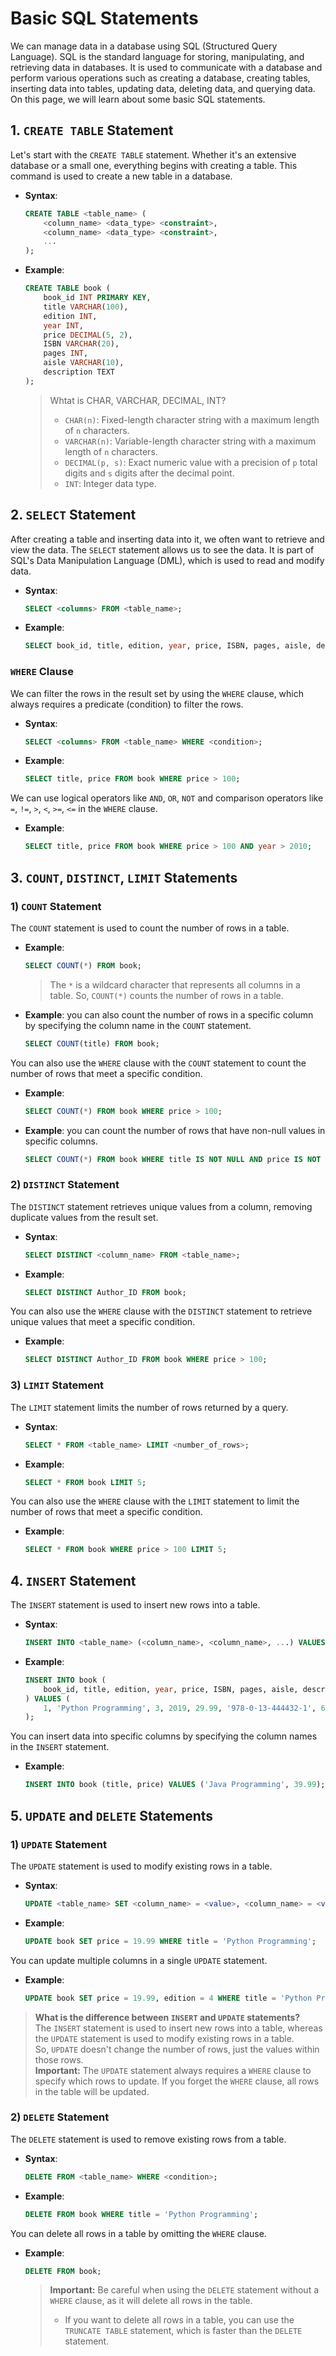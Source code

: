# Basic SQL Statements

We can manage data in a database using SQL (Structured Query Language). SQL is the standard language for storing, manipulating, and retrieving data in databases. It is used to communicate with a database and perform various operations such as creating a database, creating tables, inserting data into tables, updating data, deleting data, and querying data. On this page, we will learn about some basic SQL statements.

## 1. `CREATE TABLE` Statement

Let's start with the `CREATE TABLE` statement. Whether it's an extensive database or a small one, everything begins with creating a table. This command is used to create a new table in a database.

* **Syntax**:
    ```sql
    CREATE TABLE <table_name> (
        <column_name> <data_type> <constraint>,
        <column_name> <data_type> <constraint>,
        ...
    );
    ```

* **Example**:
    ```sql
    CREATE TABLE book (
        book_id INT PRIMARY KEY,
        title VARCHAR(100),
        edition INT,
        year INT,
        price DECIMAL(5, 2),
        ISBN VARCHAR(20),
        pages INT,
        aisle VARCHAR(10),
        description TEXT
    );
    ```
    > Whtat is CHAR, VARCHAR, DECIMAL, INT?
    > - `CHAR(n)`: Fixed-length character string with a maximum length of `n` characters.
    > - `VARCHAR(n)`: Variable-length character string with a maximum length of `n` characters.
    > - `DECIMAL(p, s)`: Exact numeric value with a precision of `p` total digits and `s` digits after the decimal point.
    > - `INT`: Integer data type.

## 2. `SELECT` Statement

After creating a table and inserting data into it, we often want to retrieve and view the data. The `SELECT` statement allows us to see the data. It is part of SQL's Data Manipulation Language (DML), which is used to read and modify data.

* **Syntax**:
    ```sql
    SELECT <columns> FROM <table_name>;
    ```

* **Example**:
    ```sql
    SELECT book_id, title, edition, year, price, ISBN, pages, aisle, description FROM book;
    ```

### `WHERE` Clause

We can filter the rows in the result set by using the `WHERE` clause, which always requires a predicate (condition) to filter the rows.

* **Syntax**:
    ```sql
    SELECT <columns> FROM <table_name> WHERE <condition>;
    ```

* **Example**:
    ```sql
    SELECT title, price FROM book WHERE price > 100;
    ```

We can use logical operators like `AND`, `OR`, `NOT` and comparison operators like `=`, `!=`, `>`, `<`, `>=`, `<=` in the `WHERE` clause.

* **Example**:
    ```sql
    SELECT title, price FROM book WHERE price > 100 AND year > 2010;
    ```

## 3. `COUNT`, `DISTINCT`, `LIMIT` Statements

### 1) `COUNT` Statement

The `COUNT` statement is used to count the number of rows in a table.

* **Example**:
    ```sql
    SELECT COUNT(*) FROM book;
    ```
    > The `*` is a wildcard character that represents all columns in a table. So, `COUNT(*)` counts the number of rows in a table.

* **Example**: you can also count the number of rows in a specific column by specifying the column name in the `COUNT` statement.
    ```sql
    SELECT COUNT(title) FROM book;
    ```

You can also use the `WHERE` clause with the `COUNT` statement to count the number of rows that meet a specific condition.

* **Example**:
    ```sql
    SELECT COUNT(*) FROM book WHERE price > 100;
    ```

* **Example**: you can count the number of rows that have non-null values in specific columns.
    ```sql
    SELECT COUNT(*) FROM book WHERE title IS NOT NULL AND price IS NOT NULL;
    ```

### 2) `DISTINCT` Statement

The `DISTINCT` statement retrieves unique values from a column, removing duplicate values from the result set.

* **Syntax**:
    ```sql
    SELECT DISTINCT <column_name> FROM <table_name>;
    ```

* **Example**:
    ```sql
    SELECT DISTINCT Author_ID FROM book;
    ```

You can also use the `WHERE` clause with the `DISTINCT` statement to retrieve unique values that meet a specific condition.

* **Example**:
    ```sql
    SELECT DISTINCT Author_ID FROM book WHERE price > 100;
    ```

### 3) `LIMIT` Statement

The `LIMIT` statement limits the number of rows returned by a query.

* **Syntax**:
    ```sql
    SELECT * FROM <table_name> LIMIT <number_of_rows>;
    ```

* **Example**:
    ```sql
    SELECT * FROM book LIMIT 5;
    ```

You can also use the `WHERE` clause with the `LIMIT` statement to limit the number of rows that meet a specific condition.

* **Example**:
    ```sql
    SELECT * FROM book WHERE price > 100 LIMIT 5;
    ```

## 4. `INSERT` Statement

The `INSERT` statement is used to insert new rows into a table.

* **Syntax**:
    ```sql
    INSERT INTO <table_name> (<column_name>, <column_name>, ...) VALUES (<value>, <value>, ...);
    ```

* **Example**:
    ```sql
    INSERT INTO book (
        book_id, title, edition, year, price, ISBN, pages, aisle, description
    ) VALUES (
        1, 'Python Programming', 3, 2019, 29.99, '978-0-13-444432-1', 600, 'Programming', 'Learn Python Programming'
    );
    ```

You can insert data into specific columns by specifying the column names in the `INSERT` statement.

* **Example**:
    ```sql
    INSERT INTO book (title, price) VALUES ('Java Programming', 39.99);
    ```

## 5. `UPDATE` and `DELETE` Statements

### 1) `UPDATE` Statement

The `UPDATE` statement is used to modify existing rows in a table.

* **Syntax**:
    ```sql
    UPDATE <table_name> SET <column_name> = <value>, <column_name> = <value>, ... WHERE <condition>;
    ```

* **Example**:
    ```sql
    UPDATE book SET price = 19.99 WHERE title = 'Python Programming';
    ```

You can update multiple columns in a single `UPDATE` statement.

* **Example**:
    ```sql
    UPDATE book SET price = 19.99, edition = 4 WHERE title = 'Python Programming';
    ```

> **What is the difference between `INSERT` and `UPDATE` statements?**  
> The `INSERT` statement is used to insert new rows into a table, whereas the `UPDATE` statement is used to modify existing rows in a table.  
> So, `UPDATE` doesn't change the number of rows, just the values within those rows.  
> **Important:** The `UPDATE` statement always requires a `WHERE` clause to specify which rows to update. If you forget the `WHERE` clause, all rows in the table will be updated.

### 2) `DELETE` Statement

The `DELETE` statement is used to remove existing rows from a table.

* **Syntax**:
    ```sql
    DELETE FROM <table_name> WHERE <condition>;
    ```

* **Example**:
    ```sql
    DELETE FROM book WHERE title = 'Python Programming';
    ```

You can delete all rows in a table by omitting the `WHERE` clause.

* **Example**:
    ```sql
    DELETE FROM book;
    ```
    > **Important:** Be careful when using the `DELETE` statement without a `WHERE` clause, as it will delete all rows in the table.
    > - If you want to delete all rows in a table, you can use the `TRUNCATE TABLE` statement, which is faster than the `DELETE` statement.